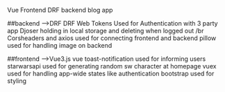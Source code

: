 Vue Frontend DRF backend blog app

##backend -->DRF
DRF Web Tokens Used for Authentication with 3 party app Djoser holding in local storage and deleting when logged out /br
Corsheaders and axios used for connecting frontend and backend
pillow used for handling image on backend


##frontend -->Vue3.js
vue toast-notification used for informing users
starwarsapi used for generating random sw character at homepage
vuex used for handling app-wide states like authentication
bootstrap used for styling

